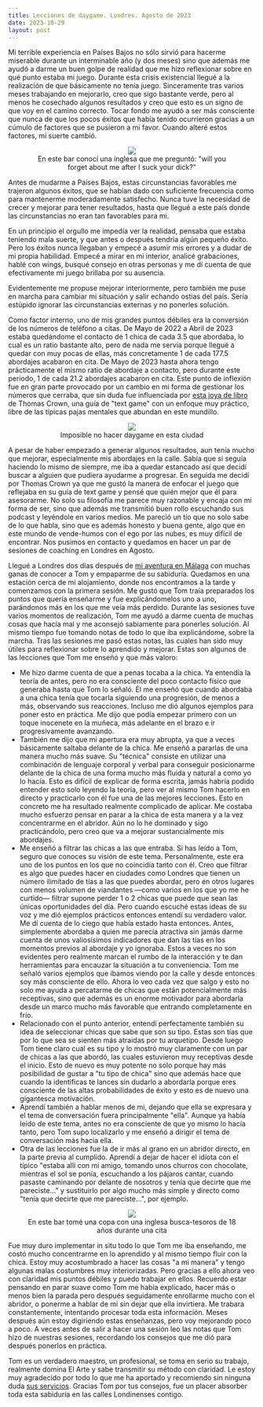 ```yaml
---
title: Lecciones de daygame. Londres. Agosto de 2023
date: 2023-10-29
layout: post
---
```


Mi terrible experiencia en Países Bajos no sólo sirvió para hacerme miserable durante un interminable año (y dos meses) sino que además me ayudó a darme un buen golpe de realidad que me hizo reflexionar sobre en qué punto estaba mi juego. Durante esta crisis existencial llegué a la realización de que básicamente no tenía juego. Sinceramente tras varios meses trabajando en mejorarlo, creo que sigo bastante verde, pero al menos he cosechado algunos resultados y creo que esto es un signo de que voy en el camino correcto. Tocar fondo me ayudó a ser más consciente que nunca de que los pocos éxitos que había tenido ocurrieron gracias a un cúmulo de factores que se pusieron a mi favor. Cuando alteré estos factores, mi suerte cambió.

<figure align="center">
  <img src="../../../docs/assets/2023-10-29-lecciones-tc/london2.jpeg">
  <figcaption>En este bar conocí una inglesa que me preguntó: "will you forget about me after I suck your dick?"</figcaption>
</figure>

Antes de mudarme a Países Bajos, estas circunstancias favorables me trajeron algunos éxitos, que se habían dado con suficiente frecuencia como para mantenerme moderadamente satisfecho. Nunca tuve la necesidad de crecer y mejorar para tener resultados, hasta que llegué a este país donde las circunstancias no eran tan favorables para mi.

En un principio el orgullo me impedía ver la realidad, pensaba que estaba teniendo mala suerte, y que antes o después tendría algún pequeño éxito. Pero los éxitos nunca llegaban y empecé a asumir mis errores y a dudar de mi propia habilidad. Empecé a mirar en mi interior, analicé grabaciones, hablé con wings, busqué consejo en otras personas y me dí cuenta de que efectivamente mi juego brillaba por su ausencia.

Evidentemente me propuse mejorar interiormente, pero también me puse en marcha para cambiar mi situación y salir echando ostias del país. Sería estúpido ignorar las circunstancias externas y no ponerles solución.

Como factor interno, uno de mis grandes puntos débiles era la conversión de los números de teléfono a citas. De Mayo de 2022 a Abril de 2023 estaba quedándome el contacto de 1 chica de cada 3.5 que abordaba, lo cual es un ratio bastante alto, pero de nada me servía porque llegué a quedar con muy pocas de ellas, más concretamente 1 de cada 177.5 abordajes acabaron en cita. De Mayo de 2023 hasta ahora tengo prácticamente el mismo ratio de abordaje a contacto, pero durante este periodo, 1 de cada 21.2 abordajes acabaron en cita. Este punto de inflexión fue en gran parte provocado por un cambio en mi forma de gestionar los números que cerraba, que sin duda fue influenciada por [esta joya de libro](https://thomascrownpua.com/2022/12/23/give-em-hell-kid-vol-2-a-beginners-guide-to-texting-out-now/) de Thomas Crown, una guía de "text game" con un enfoque muy práctico, libre de las típicas pajas mentales que abundan en este mundillo.

<figure align="center">
  <img src="../../../docs/assets/2023-10-29-lecciones-tc/london3.jpeg">
  <figcaption>Imposible no hacer daygame en esta ciudad</figcaption>
</figure>

A pesar de haber empezado a generar algunos resultados, aun tenía mucho que mejorar, especialmente mis abordajes en la calle. Sabía que si seguía haciendo lo mismo de siempre, me iba a quedar estancado así que decidí buscar a alguien que pudiera ayudarme a progresar. En seguida me decidí por Thomas Crown ya que me gustó la manera de enfocar el juego que reflejaba en su guía de text game y pensé que quién mejor que él para asesorarme. No solo su filosofía me parece muy razonable y encaja con mi forma de ser, sino que además me transmitió buen rollo escuchando sus podcast y leyéndole en varios medios. Me pareció un tío que no solo sabe de lo que habla, sino que es además honesto y buena gente, algo que en este mundo de vende-humos con el ego por las nubes, es muy difícil de encontrar. Nos pusimos en contacto y quedamos en hacer un par de sesiones de coaching en Londres en Agosto.

Llegué a Londres dos días después de [mi aventura en Málaga](https://freedaygame.github.io/2023/08/30/malaga.html) con muchas ganas de conocer a Tom y empaparme de su sabiduría. Quedamos en una estación cerca de mi alojamiento, donde nos encontramos a la tarde y comenzamos con la primera sesión. Me gustó que Tom traía preparados los puntos que quería enseñarme y fue explicándomelos uno a uno, parándonos más en los que me veía más perdido. Durante las sesiones tuve varios momentos de realización, Tom me ayudó a darme cuenta de muchas cosas que hacía mal y me aconsejó sabiamente para ponerles solución. Al mismo tiempo fue tomando notas de todo lo que iba explicándome, sobre la marcha. Tras las sesiones me pasó estas notas, las cuales han sido muy útiles para reflexionar sobre lo aprendido y mejorar. Estas son algunos de las lecciones que Tom me enseñó y que más valoro:
- Me hizo darme cuenta de que a penas tocaba a la chica. Ya entendía la teoría de antes, pero no era consciente del poco contacto físico que generaba hasta que Tom lo señaló. Él me enseñó que cuando abordaba a una chica tenía que tocarla siguiendo una progresión, de menos a más, observando sus reacciones. Incluso me dió algunos ejemplos para poner esto en práctica. Me dijo que podía empezar primero con un toque inocenete en la muñeca, más adelante en el brazo e ir progresivamente avanzando. 
- También me dijo que mi apertura era muy abrupta, ya que a veces básicamente saltaba delante de la chica. Me enseñó a pararlas de una manera mucho más suave. Su "técnica" consiste en utilizar una combinación de lenguaje corporal y verbal para conseguir posicionarme delante de la chica de una forma mucho más fluida y natural a como yo lo hacía. Esto es difícil de explicar de forma escrita, jamás habría podido entender esto solo leyendo la teoría, pero ver al mismo Tom hacerlo en directo y practicarlo con él fue una de las mejores lecciones. Esto en concreto me ha resultado realmente complicado de aplicar. Me costaba mucho esfuerzo pensar en parar a la chica de esta manera y a la vez concentrarme en el abridor. Aún no lo he dominado y sigo practicándolo, pero creo que va a mejorar sustancialmente mis abordajes.
- Me enseñó a filtrar las chicas a las que entraba. Si has leído a Tom, seguro que conoces su visión de este tema. Personalmente, este era uno de los puntos en los que no coincidía tanto con él. Creo que filtrar es algo que puedes hacer en ciudades como Londres que tienen un número ilimitado de tías a las que puedes abordar, pero en otros lugares con menos volumen de viandantes —como varios en los que yo me he curtido— filtrar supone perder 1 o 2 chicas que puede que sean las únicas oportunidades del día. Pero cuando escuché estas ideas de su voz y me dió ejemplos prácticos entonces entendí su verdadero valor. Me dí cuenta de lo ciego que había estado hasta entonces. Antes, simplemente abordaba a quien me parecía atractiva sin jamás darme cuenta de unos valiosísimos indicadores que dan las tías en los momentos previos al abordaje y yo ignoraba. Estos a veces no son evidentes pero realmente marcan el rumbo de la interacción y te dan herramientas para encauzar la situación a tu conveniencia. Tom me señaló varios ejemplos que íbamos viendo por la calle y desde entonces soy más consciente de ello. Ahora lo veo cada vez que salgo y esto no solo me ayuda a percatarme de chicas que están potencialmente más receptivas, sino que además es un enorme motivador para abordarla desde un marco mucho más favorable que entrando completamente en frío.
- Relacionado con el punto anterior, entendí perfectamente también su idea de seleccionar chicas que sabe que son su tipo. Estas son tías que por lo que sea se sienten más atraidas por tu arquetipo. Desde luego Tom tiene claro cual es su tipo y lo mostró muy claramente con un par de chicas a las que abordó, las cuales estuvieron muy receptivas desde el inicio. Esto de nuevo es muy potente no solo porque hay más posibilidad de gustar a "tu tipo de chica" sino que además hace que cuando la identificas te lances sin dudarlo a abordarla porque eres consciente de las altas probabilidades de éxito y esto es de nuevo una gigantesca motivación.
- Aprendí también a hablar menos de mi, dejando que ella se expresara y el tema de conversación fuera principalmente "ella". Aunque ya había leído de este tema, antes no era consciente de que yo mismo lo hacía tanto, pero Tom supo localizarlo y me enseñó a dirigir el tema de conversación más hacia ella. 
- Otra de las lecciones fue la de ir más al grano en un abridor directo, en la parte previa al cumplido. Aprendí a dejar de hacer el idiota con el típico "estaba allí con mi amigo, tomando unos churros con chocolate, mientras el sol se ponía, escuchando a los pájaros cantar, cuando pasaste caminando por delante de nosotros y tenía que decirte que me pareciste..." y sustituirlo por algo mucho más simple y directo como "tenía que decirte que me pareciste...", por ejemplo.

<figure align="center">
  <img src="../../../docs/assets/2023-10-29-lecciones-tc/london1.jpeg">
  <figcaption>En este bar tomé una copa con una inglesa busca-tesoros de 18 años durante una cita</figcaption>
</figure>

Fue muy duro implementar in situ todo lo que Tom me iba enseñando, me costó mucho concentrarme en lo aprendido y al mismo tiempo fluir con la chica. Estoy muy acostumbrado a hacer las cosas "a mi manera" y tengo algunas malas costumbres muy interiorizadas. Pero gracias a ello ahora veo con claridad mis puntos débiles y puedo trabajar en ellos. Recuerdo estar pensando en parar suave como Tom me había explicado, hacer más o menos bien la parada pero después seguidamente enrollarme mucho con el abridor, o ponerme a hablar de mi sin dejar que ella invirtiera. Me trabara constantemente, intentando procesar toda esta información. Meses después aún estoy digiriendo estas enseñanzas, pero voy mejorando poco a poco. A veces antes de salir a hacer una sesión leo las notas que Tom hizo de nuestras sesiones, recordando los consejos que me dió para después ponerlos en práctica.

Tom es un verdadero maestro, un profesional, se toma en serio su trabajo, realmente domina El Arte y sabe transmitir su método con claridad. Le estoy muy agradecido por todo lo que me ha aportado y recomiendo sin ninguna duda [sus servicios](https://thomascrownpua.com/contact/). Gracias Tom por tus consejos, fue un placer absorber toda esta sabiduría en las calles Londinenses contigo.











